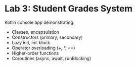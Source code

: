 # Lab 3: Student Grades System

Kotlin console app demonstrating:
- Classes, encapsulation
- Constructors (primary, secondary)
- Lazy init, init block
- Operator overloading (+, *, ==)
- Higher-order functions
- Coroutines (async, await, runBlocking)
